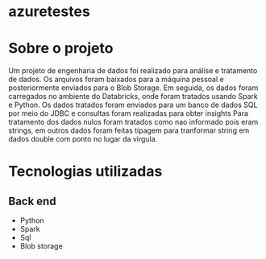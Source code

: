 # azuretestes

# Sobre o projeto
Um projeto de engenharia de dados foi realizado para análise e tratamento de dados. Os arquivos foram baixados para a máquina pessoal e 
posteriormente enviados para o Blob Storage. Em seguida, os dados foram carregados no ambiente do Databricks, onde foram tratados usando Spark e Python.
Os dados tratados foram enviados para um banco de dados SQL por meio do JDBC e consultas foram realizadas para obter insights
Para tratamento dos dados nulos foram tratados como nao informado pois eram strings, em outros dados foram feitas tipagem para tranformar string em dados double com ponto
no lugar da virgula.


# Tecnologias utilizadas
## Back end
- Python
- Spark
- Sql
- Blob storage 
